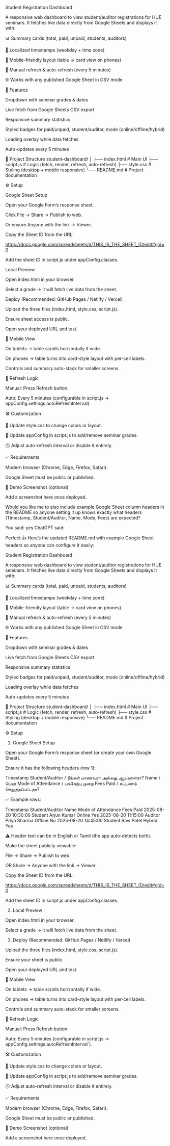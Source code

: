 Student Registration Dashboard

A responsive web dashboard to view student/auditor registrations for HUE seminars.
It fetches live data directly from Google Sheets and displays it with:

📊 Summary cards (total, paid, unpaid, students, auditors)

📅 Localized timestamps (weekday + time zone)

📱 Mobile-friendly layout (table → card view on phones)

🔄 Manual refresh & auto-refresh (every 5 minutes)

🌐 Works with any published Google Sheet in CSV mode

🚀 Features

Dropdown with seminar grades & dates

Live fetch from Google Sheets CSV export

Responsive summary statistics

Styled badges for paid/unpaid, student/auditor, mode (online/offline/hybrid)

Loading overlay while data fetches

Auto-updates every 5 minutes

📂 Project Structure
student-dashboard/
│
├── index.html    # Main UI
├── script.js     # Logic (fetch, render, refresh, auto-refresh)
├── style.css     # Styling (desktop + mobile responsive)
└── README.md     # Project documentation

⚙️ Setup

Google Sheet Setup

Open your Google Form’s response sheet.

Click File → Share → Publish to web.

Or ensure Anyone with the link → Viewer.

Copy the Sheet ID from the URL:

https://docs.google.com/spreadsheets/d/THIS_IS_THE_SHEET_ID/edit#gid=0


Add the sheet ID in script.js under appConfig.classes.

Local Preview

Open index.html in your browser.

Select a grade → it will fetch live data from the sheet.

Deploy (Recommended: GitHub Pages / Netlify / Vercel)

Upload the three files (index.html, style.css, script.js).

Ensure sheet access is public.

Open your deployed URL and test.

📱 Mobile View

On tablets → table scrolls horizontally if wide.

On phones → table turns into card-style layout with per-cell labels.

Controls and summary auto-stack for smaller screens.

🔄 Refresh Logic

Manual: Press Refresh button.

Auto: Every 5 minutes (configurable in script.js → appConfig.settings.autoRefreshInterval).

🛠 Customization

🎨 Update style.css to change colors or layout.

📝 Update appConfig in script.js to add/remove seminar grades.

🕒 Adjust auto-refresh interval or disable it entirely.

✅ Requirements

Modern browser (Chrome, Edge, Firefox, Safari).

Google Sheet must be public or published.

📸 Demo Screenshot (optional)

Add a screenshot here once deployed.

Would you like me to also include example Google Sheet column headers in the README so anyone setting it up knows exactly what headers (Timestamp, Student/Auditor, Name, Mode, Fees) are expected?

You said:
yes
ChatGPT said:

Perfect 👍 Here’s the updated README.md with example Google Sheet headers so anyone can configure it easily:

Student Registration Dashboard

A responsive web dashboard to view student/auditor registrations for HUE seminars.
It fetches live data directly from Google Sheets and displays it with:

📊 Summary cards (total, paid, unpaid, students, auditors)

📅 Localized timestamps (weekday + time zone)

📱 Mobile-friendly layout (table → card view on phones)

🔄 Manual refresh & auto-refresh (every 5 minutes)

🌐 Works with any published Google Sheet in CSV mode

🚀 Features

Dropdown with seminar grades & dates

Live fetch from Google Sheets CSV export

Responsive summary statistics

Styled badges for paid/unpaid, student/auditor, mode (online/offline/hybrid)

Loading overlay while data fetches

Auto-updates every 5 minutes

📂 Project Structure
student-dashboard/
│
├── index.html    # Main UI
├── script.js     # Logic (fetch, render, refresh, auto-refresh)
├── style.css     # Styling (desktop + mobile responsive)
└── README.md     # Project documentation

⚙️ Setup
1. Google Sheet Setup

Open your Google Form’s response sheet (or create your own Google Sheet).

Ensure it has the following headers (row 1):

Timestamp	Student/Auditor / நீங்கள் மாணவரா அல்லது ஆய்வாளரா?	Name / பெயர்	Mode of Attendance / பங்கேற்பு முறை	Fees Paid / கட்டணம் செலுத்தப்பட்டதா?

✅ Example rows:

Timestamp	Student/Auditor	Name	Mode of Attendance	Fees Paid
2025-08-20 10:30:00	Student	Arjun Kumar	Online	Yes
2025-08-20 11:15:00	Auditor	Priya Sharma	Offline	No
2025-08-20 14:45:00	Student	Ravi Patel	Hybrid	Yes

⚠️ Header text can be in English or Tamil (the app auto-detects both).

Make the sheet publicly viewable:

File → Share → Publish to web

OR Share → Anyone with the link → Viewer

Copy the Sheet ID from the URL:

https://docs.google.com/spreadsheets/d/THIS_IS_THE_SHEET_ID/edit#gid=0


Add the sheet ID in script.js under appConfig.classes.

2. Local Preview

Open index.html in your browser.

Select a grade → it will fetch live data from the sheet.

3. Deploy (Recommended: GitHub Pages / Netlify / Vercel)

Upload the three files (index.html, style.css, script.js).

Ensure your sheet is public.

Open your deployed URL and test.

📱 Mobile View

On tablets → table scrolls horizontally if wide.

On phones → table turns into card-style layout with per-cell labels.

Controls and summary auto-stack for smaller screens.

🔄 Refresh Logic

Manual: Press Refresh button.

Auto: Every 5 minutes (configurable in script.js → appConfig.settings.autoRefreshInterval`).

🛠 Customization

🎨 Update style.css to change colors or layout.

📝 Update appConfig in script.js to add/remove seminar grades.

🕒 Adjust auto-refresh interval or disable it entirely.

✅ Requirements

Modern browser (Chrome, Edge, Firefox, Safari).

Google Sheet must be public or published.

📸 Demo Screenshot (optional)

Add a screenshot here once deployed.
